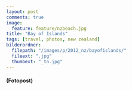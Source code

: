 ```yaml
---
layout: post
comments: true
image: 
  feature: feature/nzbeach.jpg
title: "Bay of Islands"
tags: [travel, photos, new zealand]
bilderordner:
  filepath: "/images/p/2012_nz/bayofislands/"
  fileext: ".jpg"
  thumbext: "_tn.jpg"
---
```


#### (Fotopost)
